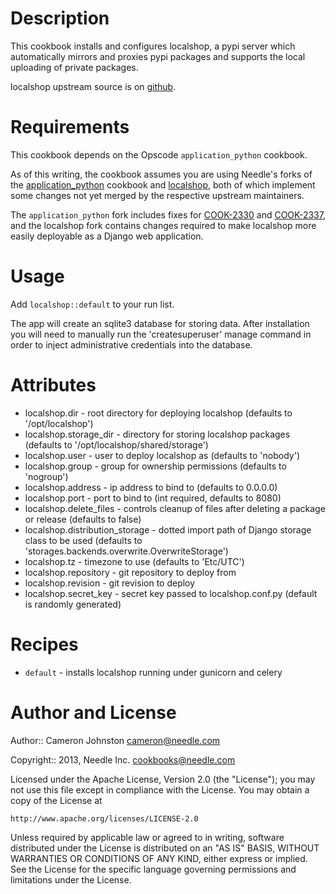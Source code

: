 # Description

This cookbook installs and configures localshop, a pypi server which automatically mirrors and proxies pypi packages and supports the local uploading of private packages.

localshop upstream source is on [github](https://github.com/mvantellingen/localshop).

# Requirements

This cookbook depends on the Opscode `application_python` cookbook.

As of this writing, the cookbook assumes you are using Needle's forks of the [application_python](https://github.com/needle-cookbooks/application_python/commits/needle) cookbook and [localshop](https://github.com/needle/localshop/commits/needle), both of which implement some changes not yet merged by the respective upstream maintainers.

The `application_python` fork includes fixes for [COOK-2330](http://tickets.opscode.com/browse/COOK-2330) and [COOK-2337](http://tickets.opscode.com/browse/COOK-2337), and the localshop fork contains changes required to make localshop more easily deployable as a Django web application.

# Usage

Add `localshop::default` to your run list.

The app will create an sqlite3 database for storing data. After installation you will need to manually run the 'createsuperuser' manage command in order to inject administrative credentials into the database.

# Attributes

* localshop.dir - root directory for deploying localshop (defaults to '/opt/localshop')
* localshop.storage_dir - directory for storing localshop packages (defaults to '/opt/localshop/shared/storage')
* localshop.user - user to deploy localshop as (defaults to 'nobody')
* localshop.group - group for ownership permissions (defaults to 'nogroup')
* localshop.address - ip address to bind to (defaults to 0.0.0.0)
* localshop.port - port to bind to (int required, defaults to 8080)
* localshop.delete_files - controls cleanup of files after deleting a package or release (defaults to false)
* localshop.distribution_storage - dotted import path of Django storage class to be used (defaults to 'storages.backends.overwrite.OverwriteStorage')
* localshop.tz - timezone to use (defaults to 'Etc/UTC')
* localshop.repository - git repository to deploy from
* localshop.revision - git revision to deploy
* localshop.secret_key - secret key passed to localshop.conf.py (default is randomly generated)

# Recipes

* `default` - installs localshop running under gunicorn and celery

# Author and License

Author:: Cameron Johnston <cameron@needle.com>

Copyright:: 2013, Needle Inc. <cookbooks@needle.com>

Licensed under the Apache License, Version 2.0 (the "License");
you may not use this file except in compliance with the License.
You may obtain a copy of the License at

    http://www.apache.org/licenses/LICENSE-2.0

Unless required by applicable law or agreed to in writing, software
distributed under the License is distributed on an "AS IS" BASIS,
WITHOUT WARRANTIES OR CONDITIONS OF ANY KIND, either express or implied.
See the License for the specific language governing permissions and
limitations under the License.
